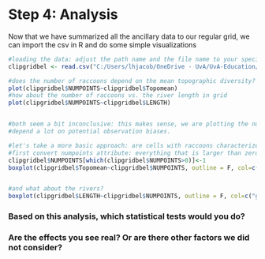 # Step 4: Analysis

Now that we have summarized all the ancillary data to our regular grid, we can import the csv in R and do some simple visualizations

```r
#loading the data: adjust the path name and the file name to your specific file: 
clipgridbel <- read.csv("C:/Users/lhjacob/OneDrive - UvA/UvA-Education/teaching/WFE/coursedocs2021/practical3/grid005_topodiv_raccoons_riverlength.csv")

#does the number of raccoons depend on the mean topographic diversity? 
plot(clipgridbel$NUMPOINTS~clipgridbel$Topomean)
#how about the number of raccoons vs. the river length in grid
plot(clipgridbel$NUMPOINTS~clipgridbel$LENGTH)


#both seem a bit inconclusive: this makes sense, we are plotting the number of sightings, but this might
#depend a lot on potential observation biases. 

#let's take a more basic approach: are cells with raccoons characterized by a higher topogr diversity? 
#first convert numpoints attribute: everything that is larger than zero (i.e. at least one raccoon) will be coded as 1
clipgridbel$NUMPOINTS[which(clipgridbel$NUMPOINTS>0)]<-1
boxplot(clipgridbel$Topomean~clipgridbel$NUMPOINTS, outline = F, col=c("green", "pink"), xlab="presence of raccoons", ylab="mean topographic index")


#and what about the rivers? 
boxplot(clipgridbel$LENGTH~clipgridbel$NUMPOINTS, outline = F, col=c("green", "pink"), xlab="presence of raccoons", ylab="total river length")
```


### Based on this analysis, which statistical tests would you do? 

### Are the effects you see real? Or are there other factors we did not consider? 

